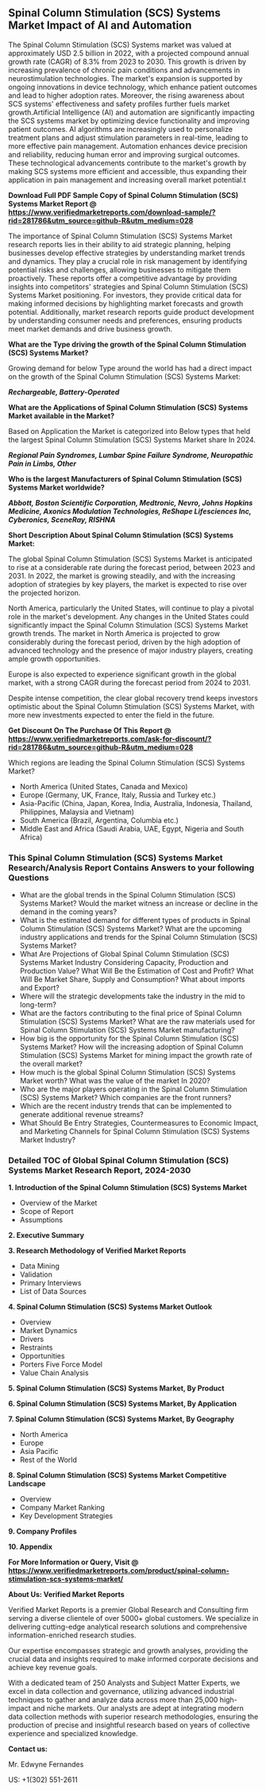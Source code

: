 <h2>Spinal Column Stimulation (SCS) Systems Market Impact of AI and Automation</h2>The Spinal Column Stimulation (SCS) Systems market was valued at approximately USD 2.5 billion in 2022, with a projected compound annual growth rate (CAGR) of 8.3% from 2023 to 2030. This growth is driven by increasing prevalence of chronic pain conditions and advancements in neurostimulation technologies. The market's expansion is supported by ongoing innovations in device technology, which enhance patient outcomes and lead to higher adoption rates. Moreover, the rising awareness about SCS systems' effectiveness and safety profiles further fuels market growth.Artificial Intelligence (AI) and automation are significantly impacting the SCS systems market by optimizing device functionality and improving patient outcomes. AI algorithms are increasingly used to personalize treatment plans and adjust stimulation parameters in real-time, leading to more effective pain management. Automation enhances device precision and reliability, reducing human error and improving surgical outcomes. These technological advancements contribute to the market's growth by making SCS systems more efficient and accessible, thus expanding their application in pain management and increasing overall market potential.t</p><p id="" class=""><strong>Download Full PDF Sample Copy of Spinal Column Stimulation (SCS) Systems Market Report @ <a href="https://www.verifiedmarketreports.com/download-sample/?rid=281786&utm_source=github-R&utm_medium=028" target="_blank">https://www.verifiedmarketreports.com/download-sample/?rid=281786&utm_source=github-R&utm_medium=028</a></strong></p><p>The importance of&nbsp;Spinal Column Stimulation (SCS) Systems Market research reports lies in their ability to aid strategic planning, helping businesses develop effective strategies by understanding market trends and dynamics. They play a crucial role in risk management by identifying potential risks and challenges, allowing businesses to mitigate them proactively. These reports offer a competitive advantage by providing insights into competitors' strategies and Spinal Column Stimulation (SCS) Systems Market positioning. For investors, they provide critical data for making informed decisions by highlighting market forecasts and growth potential. Additionally, market research reports guide product development by understanding consumer needs and preferences, ensuring products meet market demands and drive business growth.</p><p><strong>What are the&nbsp;Type driving the growth of the Spinal Column Stimulation (SCS) Systems Market?</strong></p><p id="" class="">Growing demand for below Type around the world has had a direct impact on the growth of the Spinal Column Stimulation (SCS) Systems Market:</p><em><strong>Rechargeable, Battery-Operated</strong></em></p><strong>What are the&nbsp;Applications&nbsp;of Spinal Column Stimulation (SCS) Systems Market available in the Market?</strong></p><p id="" class="">Based on Application the Market is categorized into Below types that held the largest Spinal Column Stimulation (SCS) Systems Market share In 2024.</p><em><strong>Regional Pain Syndromes, Lumbar Spine Failure Syndrome, Neuropathic Pain in Limbs, Other</strong></em></p><strong>Who is the largest Manufacturers of Spinal Column Stimulation (SCS) Systems Market worldwide?</strong></p><p><em><strong>Abbott, Boston Scientific Corporation, Medtronic, Nevro, Johns Hopkins Medicine, Axonics Modulation Technologies, ReShape Lifesciences Inc, Cyberonics, SceneRay, RISHNA</strong></em></p><p id="" class=""><strong>Short Description About Spinal Column Stimulation (SCS) Systems Market:</strong></p><p>The global Spinal Column Stimulation (SCS) Systems Market is anticipated to rise at a considerable rate during the forecast period, between 2023 and 2031. In 2022, the market is growing steadily, and with the increasing adoption of strategies by key players, the market is expected to rise over the projected horizon.</p><p>North America, particularly the United States, will continue to play a pivotal role in the market's development. Any changes in the United States could significantly impact the Spinal Column Stimulation (SCS) Systems Market growth trends. The market in North America is projected to grow considerably during the forecast period, driven by the high adoption of advanced technology and the presence of major industry players, creating ample growth opportunities.</p><p>Europe is also expected to experience significant growth in the global market, with a strong CAGR during the forecast period from 2024 to 2031.</p><p>Despite intense competition, the clear global recovery trend keeps investors optimistic about the Spinal Column Stimulation (SCS) Systems Market, with more new investments expected to enter the field in the future.</p><p id="" class=""><strong>Get Discount On The Purchase Of This Report @ <a href="https://www.verifiedmarketreports.com/ask-for-discount/?rid=281786&utm_source=github-R&utm_medium=028" target="_blank">https://www.verifiedmarketreports.com/ask-for-discount/?rid=281786&utm_source=github-R&utm_medium=028</a></strong></p>Which regions are leading the Spinal Column Stimulation (SCS) Systems Market?</p><ul><li>North America (United States, Canada and Mexico)</li><li>Europe (Germany, UK, France, Italy, Russia and Turkey etc.)</li><li>Asia-Pacific (China, Japan, Korea, India, Australia, Indonesia, Thailand, Philippines, Malaysia and Vietnam)</li><li>South America (Brazil, Argentina, Columbia etc.)</li><li>Middle East and Africa (Saudi Arabia, UAE, Egypt, Nigeria and South Africa)</li></ul><h3 id="" class="">This Spinal Column Stimulation (SCS) Systems Market Research/Analysis Report Contains Answers to your following Questions</h3><ul><li>What are the global trends in the Spinal Column Stimulation (SCS) Systems Market? Would the market witness an increase or decline in the demand in the coming years?</li><li>What is the estimated demand for different types of products in Spinal Column Stimulation (SCS) Systems Market? What are the upcoming industry applications and trends for the Spinal Column Stimulation (SCS) Systems Market?</li><li>What Are Projections of Global Spinal Column Stimulation (SCS) Systems Market Industry Considering Capacity, Production and Production Value? What Will Be the Estimation of Cost and Profit? What Will Be Market Share, Supply and Consumption? What about imports and Export?</li><li>Where will the strategic developments take the industry in the mid to long-term?</li><li>What are the factors contributing to the final price of Spinal Column Stimulation (SCS) Systems Market? What are the raw materials used for Spinal Column Stimulation (SCS) Systems Market manufacturing?</li><li>How big is the opportunity for the Spinal Column Stimulation (SCS) Systems Market? How will the increasing adoption of Spinal Column Stimulation (SCS) Systems Market for mining impact the growth rate of the overall market?</li><li>How much is the global Spinal Column Stimulation (SCS) Systems Market worth? What was the value of the market In 2020?</li><li>Who are the major players operating in the Spinal Column Stimulation (SCS) Systems Market? Which companies are the front runners?</li><li>Which are the recent industry trends that can be implemented to generate additional revenue streams?</li><li>What Should Be Entry Strategies, Countermeasures to Economic Impact, and Marketing Channels for Spinal Column Stimulation (SCS) Systems Market Industry?</li></ul><h3 id="" class="">Detailed TOC of Global Spinal Column Stimulation (SCS) Systems Market Research Report, 2024-2030</h3><p id="" class=""><strong>1. Introduction of the Spinal Column Stimulation (SCS) Systems Market</strong></p><ul><li>Overview of the Market</li><li>Scope of Report</li><li>Assumptions</li></ul><p id="" class=""><strong>2. Executive Summary</strong></p><p id="" class=""><strong>3. Research Methodology of Verified Market Reports</strong></p><ul><li>Data Mining</li><li>Validation</li><li>Primary Interviews</li><li>List of Data Sources</li></ul><p id="" class=""><strong>4. Spinal Column Stimulation (SCS) Systems Market Outlook</strong></p><ul><li>Overview</li><li>Market Dynamics</li><li>Drivers</li><li>Restraints</li><li>Opportunities</li><li>Porters Five Force Model</li><li>Value Chain Analysis</li></ul><p id="" class=""><strong>5. Spinal Column Stimulation (SCS) Systems Market, By Product</strong></p><p id="" class=""><strong>6. Spinal Column Stimulation (SCS) Systems Market, By Application</strong></p><p id="" class=""><strong>7. Spinal Column Stimulation (SCS) Systems Market, By Geography</strong></p><ul><li>North America</li><li>Europe</li><li>Asia Pacific</li><li>Rest of the World</li></ul><p id="" class=""><strong>8. Spinal Column Stimulation (SCS) Systems Market Competitive Landscape</strong></p><ul><li>Overview</li><li>Company Market Ranking</li><li>Key Development Strategies</li></ul><p id="" class=""><strong>9. Company Profiles</strong></p><p id="" class=""><strong>10. Appendix</strong></p><p id="" class=""><strong>For More Information or Query, Visit @ <a href="https://www.verifiedmarketreports.com/product/spinal-column-stimulation-scs-systems-market/" target="_blank">https://www.verifiedmarketreports.com/product/spinal-column-stimulation-scs-systems-market/</a></strong></p><p id="" class=""><strong>About Us: Verified Market Reports</strong></p><p id="" class="">Verified Market Reports is a premier Global Research and Consulting firm serving a diverse clientele of over 5000+ global customers. We specialize in delivering cutting-edge analytical research solutions and comprehensive information-enriched research studies.</p><p id="" class="">Our expertise encompasses strategic and growth analyses, providing the crucial data and insights required to make informed corporate decisions and achieve key revenue goals.</p><p id="" class="">With a dedicated team of 250 Analysts and Subject Matter Experts, we excel in data collection and governance, utilizing advanced industrial techniques to gather and analyze data across more than 25,000 high-impact and niche markets. Our analysts are adept at integrating modern data collection methods with superior research methodologies, ensuring the production of precise and insightful research based on years of collective experience and specialized knowledge.</p><p id="" class=""><strong>Contact us:</strong></p><p id="" class="">Mr. Edwyne Fernandes</p><p id="" class="">US: +1(302) 551-2611</p>